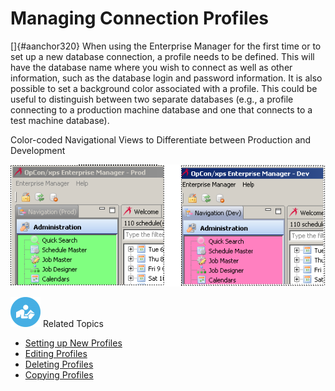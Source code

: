 # Managing Connection Profiles

[]{#aanchor320} When using the Enterprise Manager for the first time or to set up a new database connection, a profile needs to be defined. This
will have the database name where you wish to connect as well as other
information, such as the database login and password information. It is
also possible to set a background color associated with a profile. This
could be useful to distinguish between two separate databases (e.g., a
profile connecting to a production machine database and one that
connects to a test machine database).

Color-coded Navigational Views to Differentiate between Production and
Development

![Color-coded Navigational Views](../../../Resources/Images/EM/EMprofilepics.png "Color-coded Navigational Views")

![White "person reading" icon on blue circular background](../../../Resources/Images/moreinfo-icon(48x48).png "More Info icon")
Related Topics

- [Setting up New Profiles](Setting-up-New-Profiles.md)
- [Editing Profiles](Editing-Profiles.md)
- [Deleting Profiles](Deleting-Profiles.md)
- [Copying Profiles](Copying-Profiles.md)
